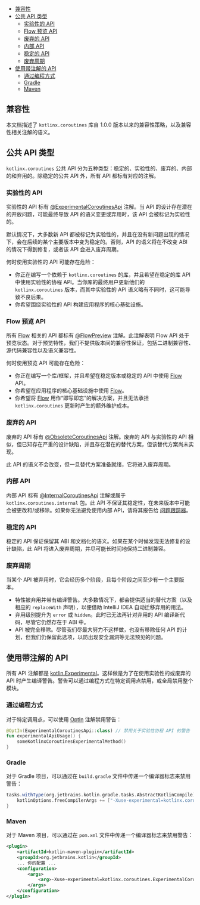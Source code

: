 <!--- TOC -->

* [兼容性](#compatibility)
* [公共 API 类型](#public-api-types)
  * [实验性的 API](#experimental-api)
  * [Flow 预览 API](#flow-preview-api)
  * [废弃的 API](#obsolete-api)
  * [内部 API](#internal-api)
  * [稳定的 API](#stable-api)
  * [废弃周期](#deprecation-cycle)
* [使用带注解的 API](#using-annotated-api)
  * [通过编程方式](#programmatically)
  * [Gradle](#gradle)
  * [Maven](#maven)

<!--- END -->

## 兼容性
本文档描述了 `kotlinx.coroutines` 库自 1.0.0 版本以来的兼容性策略，以及兼容性相关注解的语义。

## 公共 API 类型
`kotlinx.coroutines` 公共 API 分为五种类型：稳定的、实验性的、废弃的、内部的和弃用的。除稳定的公共 API 外，所有 API 都标有对应的注解。

### 实验性的 API
实验性的 API 标有 [@ExperimentalCoroutinesApi][ExperimentalCoroutinesApi] 注解。当 API 的设计存在潜在的开放问题，可能最终导致 API 的语义变更或弃用时，该 API 会被标记为实验性的。

默认情况下，大多数新 API 都被标记为实验性的，并且在没有新问题出现的情况下，会在后续的某个主要版本中变为稳定的。否则，API 的语义将在不改变 ABI 的情况下得到修复，或者该 API 会进入废弃周期。

何时使用实验性的 API 可能存在危险：
* 你正在编写一个依赖于 `kotlinx.coroutines` 的库，并且希望在稳定的库 API 中使用实验性的协程 API。当你库的最终用户更新他们的 `kotlinx.coroutines` 版本，而其中实验性的 API 语义略有不同时，这可能导致不良后果。
* 你希望围绕实验性的 API 构建应用程序的核心基础设施。

### Flow 预览 API
所有 [Flow] 相关的 API 都标有 [@FlowPreview][FlowPreview] 注解。此注解表明 Flow API 处于预览状态。对于预览特性，我们不提供版本间的兼容性保证，包括二进制兼容性、源代码兼容性以及语义兼容性。

何时使用预览 API 可能存在危险：
* 你正在编写一个库/框架，并且希望在稳定版本或稳定的 API 中使用 [Flow] API。
* 你希望在应用程序的核心基础设施中使用 [Flow]。
* 你希望将 [Flow] 用作“即写即忘”的解决方案，并且无法承担 `kotlinx.coroutines` 更新时产生的额外维护成本。

### 废弃的 API
废弃的 API 标有 [@ObsoleteCoroutinesApi][ObsoleteCoroutinesApi] 注解。废弃的 API 与实验性的 API 相似，但已知存在严重的设计缺陷，并且存在潜在的替代方案，但该替代方案尚未实现。

此 API 的语义不会改变，但一旦替代方案准备就绪，它将进入废弃周期。

### 内部 API
内部 API 标有 [@InternalCoroutinesApi][InternalCoroutinesApi] 注解或属于 `kotlinx.coroutines.internal` 包。此 API 不保证其稳定性，在未来版本中可能会被更改和/或移除。如果你无法避免使用内部 API，请将其报告给 [问题跟踪器](https://github.com/Kotlin/kotlinx.coroutines/issues/new)。

### 稳定的 API
稳定的 API 保证保留其 ABI 和文档化的语义。如果在某个时候发现无法修复的设计缺陷，此 API 将进入废弃周期，并尽可能长时间地保持二进制兼容。

### 废弃周期
当某个 API 被弃用时，它会经历多个阶段，且每个阶段之间至少有一个主要版本。
* 特性被弃用并带有编译警告。大多数情况下，都会提供适当的替代方案（以及相应的 `replaceWith` 声明），以便借助 IntelliJ IDEA 自动迁移弃用的用法。
* 弃用级别提升为 `error` 或 `hidden`。此时已无法再针对弃用的 API 编译新代码，尽管它仍然存在于 ABI 中。
* API 被完全移除。尽管我们尽最大努力不这样做，也没有移除任何 API 的计划，但我们仍保留此选项，以防出现安全漏洞等无法预见的问题。

## 使用带注解的 API
所有 API 注解都是 [kotlin.Experimental](https://kotlinlang.org/api/latest/jvm/stdlib/kotlin/-experimental/)。这样做是为了在使用实验性的或废弃的 API 时产生编译警告。警告可以通过编程方式在特定调用点禁用，或全局禁用整个模块。

### 通过编程方式
对于特定调用点，可以使用 [OptIn](https://kotlinlang.org/api/latest/jvm/stdlib/kotlin/-opt-in/) 注解禁用警告：
```kotlin
@OptIn(ExperimentalCoroutinesApi::class) // 禁用关于实验性协程 API 的警告
fun experimentalApiUsage() {
    someKotlinxCoroutinesExperimentalMethod()
}
```

### Gradle
对于 Gradle 项目，可以通过在 `build.gradle` 文件中传递一个编译器标志来禁用警告：

```groovy
tasks.withType(org.jetbrains.kotlin.gradle.tasks.AbstractKotlinCompile).all {
    kotlinOptions.freeCompilerArgs += ["-Xuse-experimental=kotlinx.coroutines.ExperimentalCoroutinesApi"]
}

```

### Maven
对于 Maven 项目，可以通过在 `pom.xml` 文件中传递一个编译器标志来禁用警告：
```xml
<plugin>
    <artifactId>kotlin-maven-plugin</artifactId>
    <groupId>org.jetbrains.kotlin</groupId>
    ... 你的配置 ...
    <configuration>
        <args>
            <arg>-Xuse-experimental=kotlinx.coroutines.ExperimentalCoroutinesApi</arg>
        </args>
    </configuration>
</plugin>
```

<!--- MODULE kotlinx-coroutines-core -->
<!--- INDEX kotlinx.coroutines.flow -->

[Flow]: https://kotlinlang.org/api/kotlinx.coroutines/kotlinx-coroutines-core/kotlinx.coroutines.flow/-flow/index.html

<!--- INDEX kotlinx.coroutines -->

[ExperimentalCoroutinesApi]: https://kotlinlang.org/api/kotlinx.coroutines/kotlinx-coroutines-core/kotlinx.coroutines/-experimental-coroutines-api/index.html
[FlowPreview]: https://kotlinlang.org/api/kotlinx.coroutines/kotlinx-coroutines-core/kotlinx.coroutines/-flow-preview/index.html
[ObsoleteCoroutinesApi]: https://kotlinlang.org/api/kotlinx.coroutines/kotlinx-coroutines-core/kotlinx.coroutines/-obsolete-coroutines-api/index.html
[InternalCoroutinesApi]: https://kotlinlang.org/api/kotlinx.coroutines/kotlinx-coroutines-core/kotlinx.coroutines/-internal-coroutines-api/index.html

<!--- END -->